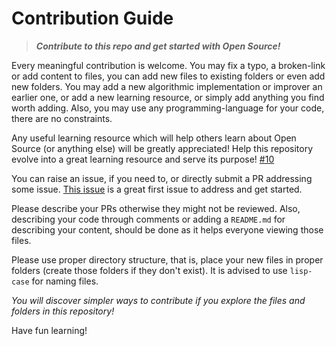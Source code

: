 # Contribution Guide

> **_Contribute to this repo and get started with Open Source!_**

Every meaningful contribution is welcome.
You may fix a typo, a broken-link or add content to files, you can add new files to existing folders or even add new folders. You may add a new algorithmic implementation or improver an earlier one, or add a new learning resource, or simply add anything you find worth adding. Also, you may use any programming-language for your code, there are no constraints.

Any useful learning resource which will help others learn about Open Source (or anything else) will be greatly appreciated! Help this repository evolve into a great learning resource and serve its purpose! [#10](https://github.com/pr4shan7/beginners-only/issues/10)

You can raise an issue, if you need to, or directly submit a PR addressing some issue. [This issue](https://github.com/pr4shan7/beginners-only/issues/1) is a great first issue to address and get started.

Please describe your PRs otherwise they might not be reviewed.
Also, describing your code through comments or adding a `README.md` for describing your content, should be done as it helps everyone viewing those files.

Please use proper directory structure, that is, place your new files in proper folders (create those folders if they don't exist). It is advised to use `lisp-case` for naming files.

_You will discover simpler ways to contribute if you explore the files and folders in this repository!_

Have fun learning!
